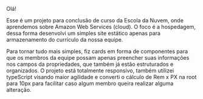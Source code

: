 Olá! 

Esse é um projeto para conclusão de curso da Escola da Nuvem, onde aprendemos sobre Amazon Web Services (cloud). O foco é a hospedagem, dessa forma desenvolvi um simples site estático apenas para armazenamento do currículo da nossa equipe. 

Para tornar tudo mais simples, fiz cards em forma de componentes para que os membros da equipe possam apenas preencher suas informações nos campos da propriedades, que também já estão estruturados e organizados. O projeto está totalmente responsivo, também utilizei typeScript visando maior agilidade e converti o cálculo de Rem x PX na root para 10px para facilitar caso algum membro queira realizar alguma alteração. 

